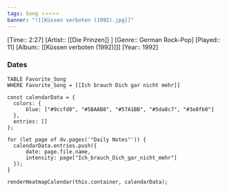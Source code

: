 ```yaml
---
tags: Song ⭐⭐⭐⭐⭐ 
banner: "![[Küssen verboten (1992).jpg]]"
---
```

[Time:: 2:27]
[Artist:: [[Die Prinzen]] ]
[Genre:: German Rock-Pop]
[Played:: 11]
[Album:: [[Küssen verboten (1992)]]]
[Year:: 1992]
### Dates
````dataview
TABLE Favorite_Song
WHERE Favorite_Song = [[Ich brauch Dich gar nicht mehr]]
````
  ```dataviewjs
const calendarData = { 
	colors: { 
		blue: ["#9ccfd8", "#5BAAB8", "#57A1BB", "#5da8c7", "#3e8fb0"] 
	}, 
	entries: [] 
}; 

for (let page of dv.pages('"Daily Notes"')) { 
	calendarData.entries.push({ 
		date: page.file.name, 
		intensity: page["Ich_brauch_Dich_gar_nicht_mehr"]
	}); 
} 

renderHeatmapCalendar(this.container, calendarData);
```
